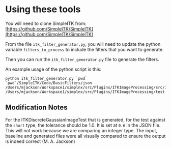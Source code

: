 # Using these tools

You will need to clone SimpleITK from:
[https://github.com/SimpleITK/SimpleITK](https://github.com/SimpleITK/SimpleITK)

From the file `itk_filter_generator.py`, you will need to update the python variable `filters_to_process` to include the filters that you want to generate.

Then you can run the `itk_filter_generator.py` file to generate the filters.

An example usage of the python script is this:

````
python itk_filter_generator.py `pwd` `pwd`/SimpleITK/Code/BasicFilters/json /Users/mjackson/Workspace1/simplnx/src/Plugins/ITKImageProcessing/src/ITKImageProcessing/Filters /Users/mjackson/Workspace1/simplnx/src/Plugins/ITKImageProcessing/test
````

## Modification Notes

For the ITKDiscreteGaussianImageTest that is generated, for the test against the `short` type, the tolerance should be 1.0. It is set at `0.6` in the JSON file. This will not work because we are comparing an integer type. The input, baseline and generated files were all visually compared to ensure the output is indeed correct (M. A. Jackson)
